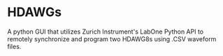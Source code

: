 # HDAWGs
A python GUI that utilizes Zurich Instrument's LabOne Python API to remotely synchronize and program two HDAWG8s using .CSV waveform files.
